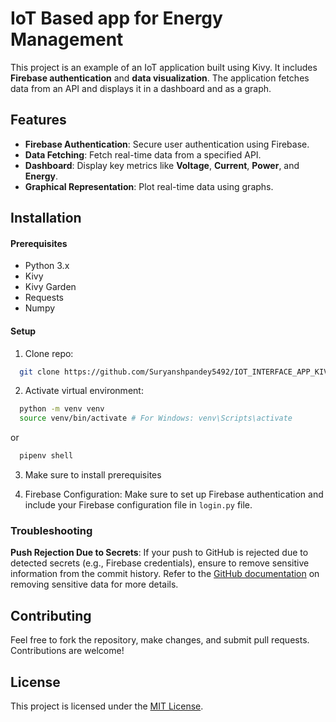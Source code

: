 # IoT Based app for Energy Management

This project is an example of an IoT application built using Kivy. It includes **Firebase authentication** and **data visualization**. The application fetches data from an API and displays it in a dashboard and as a graph.

## Features
- **Firebase Authentication**: Secure user authentication using Firebase.
- **Data Fetching**: Fetch real-time data from a specified API.
- **Dashboard**: Display key metrics like **Voltage**, **Current**, **Power**, and **Energy**.
- **Graphical Representation**: Plot real-time data using graphs.






## Installation

#### Prerequisites
- Python 3.x
- Kivy
- Kivy Garden
- Requests
- Numpy

#### Setup
1. Clone repo:
```bash
  git clone https://github.com/Suryanshpandey5492/IOT_INTERFACE_APP_KIVY.git
```
2. Activate virtual environment:
```bash
  python -m venv venv
  source venv/bin/activate # For Windows: venv\Scripts\activate
```
or
```bash
  pipenv shell
```
3. Make sure to install prerequisites

4. Firebase Configuration:
Make sure to set up Firebase authentication and include your Firebase configuration file in ```login.py``` file.


### Troubleshooting
**Push Rejection Due to Secrets**: If your push to GitHub is rejected due to detected secrets (e.g., Firebase credentials), ensure to remove sensitive information from the commit history. Refer to the [GitHub documentation](https://docs.github.com/en/authentication/keeping-your-account-and-data-secure/removing-sensitive-data-from-a-repository) on removing sensitive data for more details.
## Contributing

Feel free to fork the repository, make changes, and submit pull requests. Contributions are welcome!


## License

This project is licensed under the [MIT License](https://choosealicense.com/licenses/mit/). 


